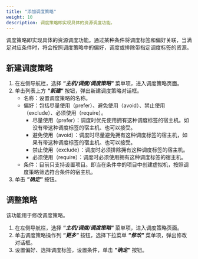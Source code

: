 ```yaml
---
title: "添加调度策略"
weight: 10
description: 调度策略即实现具体的资源调度功能。
---
```


调度策略即实现具体的资源调度功能。通过某种条件将调度标签和偏好关联，当满足对应条件时，将会按照调度策略中的偏好，调度或排除带指定调度标签的资源。

## 新建调度策略

1. 在左侧导航栏，选择 **_"主机/调度/调度策略"_** 菜单项，进入调度策略页面。
2. 单击列表上方 **_"新建"_** 按钮，弹出新建调度策略对话框。
   - 名称：设置调度策略的名称。
   - 偏好：包括尽量使用（prefer）、避免使用（avoid）、禁止使用（exclude）、必须使用（require）。
     - 尽量使用（prefer）：调度时优先使用拥有这种调度标签的宿主机。如没有带这种调度标签的宿主机、也可以接受。
     - 避免使用（avoid）：调度时尽量避免拥有这种调度标签的宿主机，如果有带这种调度标签的宿主机、也可以接受。
     - 禁止使用（exclude）：调度时必须排除拥有这种调度标签的宿主机。
     - 必须使用（require）：调度时必须使用拥有这种调度标签的宿主机。
   - 条件：目前只支持设置项目。即当在条件中的项目中创建虚拟机，按照调度策略筛选符合条件的宿主机。
2. 单击 **_"确定"_** 按钮。

## 调整策略

该功能用于修改调度策略。

1. 在左侧导航栏，选择 **_"主机/调度/调度策略"_** 菜单项，进入调度策略页面。
2. 单击调度策略操作列 **_"更多"_** 按钮，选择下拉菜单 **_"修改"_** 菜单项，弹出修改对话框。
2. 设置偏好、选择调度标签，设置条件，单击 **_"确定"_** 按钮。